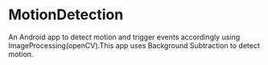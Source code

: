 # MotionDetection
An Android app to detect motion and trigger events accordingly using ImageProcessing(openCV).This app uses Background Subtraction to detect motion.

